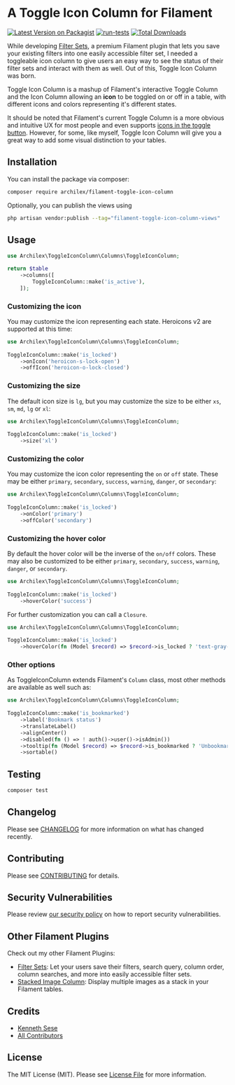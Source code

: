# A Toggle Icon Column for Filament

[![Latest Version on Packagist](https://img.shields.io/packagist/v/archilex/filament-toggle-icon-column.svg?style=flat-square)](https://packagist.org/packages/archilex/filament-toggle-icon-column)
[![run-tests](https://github.com/archilex/filament-toggle-icon-column/actions/workflows/run-tests.yml/badge.svg)](https://github.com/archilex/filament-toggle-icon-column/actions/workflows/run-tests.yml)
[![Total Downloads](https://img.shields.io/packagist/dt/archilex/filament-toggle-icon-column.svg?style=flat-square)](https://packagist.org/packages/archilex/filament-toggle-icon-column)

While developing [Filter Sets](https://filamentphp.com/plugins/filter-sets), a premium Filament plugin that lets you save your existing filters into one easily accessible filter set, I needed a toggleable icon column to give users an easy way to see the status of their filter sets and interact with them as well. Out of this, Toggle Icon Column was born. 

Toggle Icon Column is a mashup of Filament's interactive Toggle Column and the Icon Column allowing an **icon** to be toggled on or off in a table, with different icons and colors representing it's different states. 

It should be noted that Filament's current Toggle Column is a more obvious and intuitive UX for most people and even supports [icons in the toggle button](https://filamentphp.com/docs/2.x/forms/fields#toggle). However, for some, like myself, Toggle Icon Column will give you a great way to add some visual distinction to your tables.

## Installation

You can install the package via composer:

```bash
composer require archilex/filament-toggle-icon-column
```

Optionally, you can publish the views using

```bash
php artisan vendor:publish --tag="filament-toggle-icon-column-views"
```

## Usage

```php
use Archilex\ToggleIconColumn\Columns\ToggleIconColumn;

return $table
    ->columns([
        ToggleIconColumn::make('is_active'),
    ]);
```

### Customizing the icon

You may customize the icon representing each state. Heroicons v2 are supported at this time:

```php
use Archilex\ToggleIconColumn\Columns\ToggleIconColumn;
 
ToggleIconColumn::make('is_locked')
    ->onIcon('heroicon-s-lock-open')
    ->offIcon('heroicon-o-lock-closed')
```

### Customizing the size

The default icon size is `lg`, but you may customize the size to be either `xs`, `sm`, `md`, `lg` or `xl`:

```php
use Archilex\ToggleIconColumn\Columns\ToggleIconColumn;
 
ToggleIconColumn::make('is_locked')
    ->size('xl')
```

### Customizing the color

You may customize the icon color representing the `on` or `off` state. These may be either `primary`, `secondary`, `success`, `warning`, `danger`, or `secondary`:

```php
use Archilex\ToggleIconColumn\Columns\ToggleIconColumn;
 
ToggleIconColumn::make('is_locked')
    ->onColor('primary')
    ->offColor('secondary')
```

### Customizing the hover color

By default the hover color will be the inverse of the `on/off` colors. These may also be customized to be either `primary`, `secondary`, `success`, `warning`, `danger`, or `secondary`. 

```php
use Archilex\ToggleIconColumn\Columns\ToggleIconColumn;
 
ToggleIconColumn::make('is_locked')
    ->hoverColor('success')
```

For further customization you can call a `Closure`.

```php
use Archilex\ToggleIconColumn\Columns\ToggleIconColumn;
 
ToggleIconColumn::make('is_locked')
    ->hoverColor(fn (Model $record) => $record->is_locked ? 'text-gray-300' : 'text-success-500'),
```

### Other options
As ToggleIconColumn extends Filament's `Column` class, most other methods are available as well such as:

```php
use Archilex\ToggleIconColumn\Columns\ToggleIconColumn;
 
ToggleIconColumn::make('is_bookmarked')
    ->label('Bookmark status')
    ->translateLabel()
    ->alignCenter()
    ->disabled(fn () => ! auth()->user()->isAdmin())
    ->tooltip(fn (Model $record) => $record->is_bookmarked ? 'Unbookmark' : 'Bookmark')
    ->sortable()
```

## Testing

```bash
composer test
```

## Changelog

Please see [CHANGELOG](CHANGELOG.md) for more information on what has changed recently.

## Contributing

Please see [CONTRIBUTING](.github/CONTRIBUTING.md) for details.

## Security Vulnerabilities

Please review [our security policy](../../security/policy) on how to report security vulnerabilities.

## Other Filament Plugins

Check out my other Filament Plugins:

- [Filter Sets](https://filamentphp.com/plugins/filter-sets): Let your users save their filters, search query, column order, column searches, and more into easily accessible filter sets.
- [Stacked Image Column](https://filamentphp.com/plugins/stacked-image-column): Display multiple images as a stack in your Filament tables.

## Credits

- [Kenneth Sese](https://github.com/archilex)
- [All Contributors](../../contributors)

## License

The MIT License (MIT). Please see [License File](LICENSE.md) for more information.
